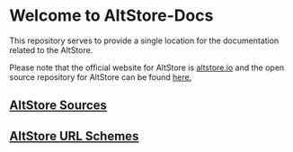 # Welcome to AltStore-Docs

This repository serves to provide a single location for the documentation related to the AltStore.

Please note that the official website for AltStore is [altstore.io](https://altstore.io) and the open source repository for AltStore can be found [here.](https://github.com/rileytestut/AltStore)

## [AltStore Sources](sources.md)

## [AltStore URL Schemes](url-schemes.md)

